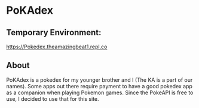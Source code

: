 # PoKAdex

## Temporary Environment:
https://Pokedex.theamazingbeat1.repl.co

## About
PoKAdex is a pokedex for my younger brother and I (The KA is a part of our names). 
Some apps out there require payment to have a good pokedex app as a companion when playing Pokemon games. Since the PokeAPI is free to use, I decided to use that for this site.
